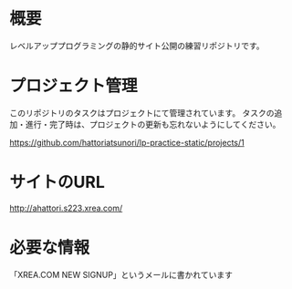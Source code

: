 # 概要
レベルアッププログラミングの静的サイト公開の練習リポジトリです。

# プロジェクト管理

このリポジトリのタスクはプロジェクトにて管理されています。
タスクの追加・進行・完了時は、プロジェクトの更新も忘れないようにしてください。

https://github.com/hattoriatsunori/lp-practice-static/projects/1

# サイトのURL

http://ahattori.s223.xrea.com/

# 必要な情報

「XREA.COM NEW SIGNUP」というメールに書かれています
